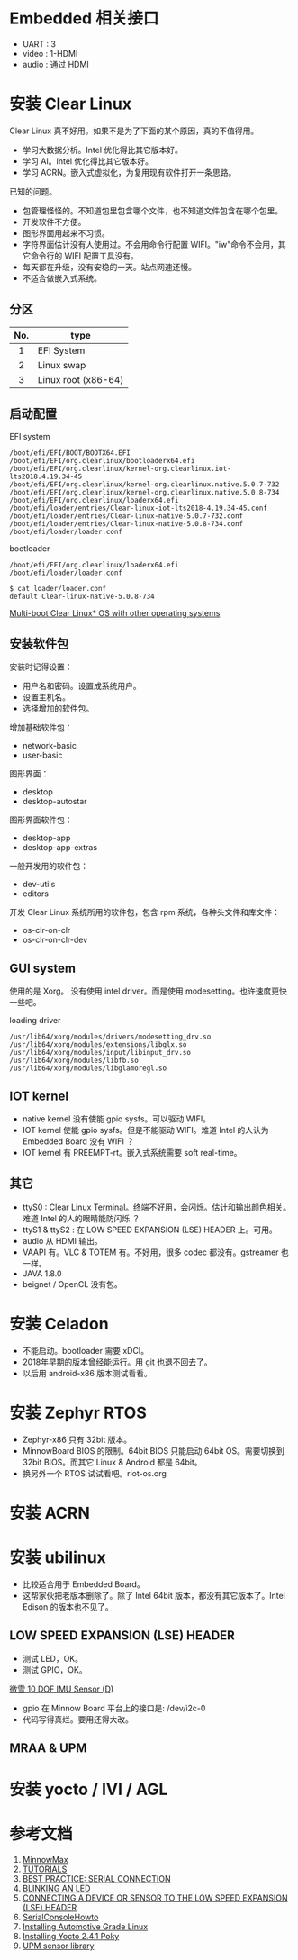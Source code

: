 # Embedded 相关接口
* UART : 3
* video : 1-HDMI
* audio : 通过 HDMI

# 安装 Clear Linux
Clear Linux 真不好用。如果不是为了下面的某个原因，真的不值得用。
* 学习大数据分析。Intel 优化得比其它版本好。
* 学习 AI。Intel 优化得比其它版本好。
* 学习 ACRN。嵌入式虚拟化，为复用现有软件打开一条思路。

已知的问题。
* 包管理怪怪的。不知道包里包含哪个文件，也不知道文件包含在哪个包里。
* 开发软件不方便。
* 图形界面用起来不习惯。
* 字符界面估计没有人使用过。不会用命令行配置 WIFI。"iw"命令不会用，其它命令行的 WIFI 配置工具没有。
* 每天都在升级，没有安稳的一天。站点网速还慢。
* 不适合做嵌入式系统。

## 分区
| No. | type                |
|:---:|---------------------|
| 1   | EFI System          |
| 2   | Linux swap          |
| 3   | Linux root (x86-64) |

## 启动配置
EFI system
```
/boot/efi/EFI/BOOT/BOOTX64.EFI
/boot/efi/EFI/org.clearlinux/bootloaderx64.efi
/boot/efi/EFI/org.clearlinux/kernel-org.clearlinux.iot-lts2018.4.19.34-45
/boot/efi/EFI/org.clearlinux/kernel-org.clearlinux.native.5.0.7-732
/boot/efi/EFI/org.clearlinux/kernel-org.clearlinux.native.5.0.8-734
/boot/efi/EFI/org.clearlinux/loaderx64.efi
/boot/efi/loader/entries/Clear-linux-iot-lts2018-4.19.34-45.conf
/boot/efi/loader/entries/Clear-linux-native-5.0.7-732.conf
/boot/efi/loader/entries/Clear-linux-native-5.0.8-734.conf
/boot/efi/loader/loader.conf
```

bootloader
```
/boot/efi/EFI/org.clearlinux/loaderx64.efi
/boot/efi/loader/loader.conf

$ cat loader/loader.conf
default Clear-linux-native-5.0.8-734
```

[Multi-boot Clear Linux* OS with other operating systems](https://clearlinux.org/documentation/clear-linux/tutorials/multi-boot)

## 安装软件包
安装时记得设置：
* 用户名和密码。设置成系统用户。
* 设置主机名。
* 选择增加的软件包。

增加基础软件包：
* network-basic
* user-basic

图形界面：
* desktop 
* desktop-autostar 

图形界面软件包：
* desktop-app 
* desktop-app-extras 

一般开发用的软件包：
* dev-utils 
* editors 

开发 Clear Linux 系统所用的软件包，包含 rpm 系统，各种头文件和库文件：
* os-clr-on-clr
* os-clr-on-clr-dev


## GUI system
使用的是 Xorg。
没有使用 intel driver。而是使用 modesetting。也许速度更快一些吧。

loading driver
```
/usr/lib64/xorg/modules/drivers/modesetting_drv.so
/usr/lib64/xorg/modules/extensions/libglx.so
/usr/lib64/xorg/modules/input/libinput_drv.so
/usr/lib64/xorg/modules/libfb.so
/usr/lib64/xorg/modules/libglamoregl.so
```

## IOT kernel
* native kernel 没有使能 gpio sysfs。可以驱动 WIFI。
* IOT kernel 使能 gpio sysfs。但是不能驱动 WIFI。难道 Intel 的人认为 Embedded Board 没有 WIFI ？
* IOT kernel 有 PREEMPT-rt。嵌入式系统需要 soft real-time。

## 其它
* ttyS0 : Clear Linux Terminal。终端不好用，会闪烁。估计和输出颜色相关。难道 Intel 的人的眼睛能防闪烁 ？
* ttyS1 & ttyS2 : 在 LOW SPEED EXPANSION (LSE) HEADER 上。可用。
* audio 从 HDMI 输出。
* VAAPI 有。VLC & TOTEM 有。不好用，很多 codec 都没有。gstreamer 也一样。
* JAVA 1.8.0
* beignet / OpenCL 没有包。

# 安装 Celadon
* 不能启动。bootloader 需要 xDCI。
* 2018年早期的版本曾经能运行。用 git 也退不回去了。
* 以后用 android-x86 版本测试看看。

# 安装 Zephyr RTOS
* Zephyr-x86 只有 32bit 版本。
* MinnowBoard BIOS 的限制。64bit BIOS 只能启动 64bit OS。需要切换到 32bit BIOS。而其它 Linux & Android 都是 64bit。
* 换另外一个 RTOS 试试看吧。riot-os.org

# 安装 ACRN

# 安装 ubilinux
* 比较适合用于 Embedded Board。
* 这帮家伙把老版本删除了。除了 Intel 64bit 版本，都没有其它版本了。Intel Edison 的版本也不见了。

## LOW SPEED EXPANSION (LSE) HEADER
* 测试 LED，OK。
* 测试 GPIO，OK。

[微雪 10 DOF IMU Sensor (D)](http://www.waveshare.net/wiki/10_DOF_IMU_Sensor_(D))
* gpio 在 Minnow Board 平台上的接口是: /dev/i2c-0
* 代码写得真烂。要用还得大改。

## MRAA & UPM

# 安装 yocto / IVI / AGL

# 参考文档
1. [MinnowMax](https://elinux.org/Minnowboard:MinnowMax)
1. [TUTORIALS](https://minnowboard.org/tutorials)
1. [BEST PRACTICE: SERIAL CONNECTION](https://minnowboard.org/tutorials/best-practice-serial-connection)
1. [BLINKING AN LED](https://minnowboard.org/tutorials/blinking-the-d2-led)
1. [CONNECTING A DEVICE OR SENSOR TO THE LOW SPEED EXPANSION (LSE) HEADER](https://minnowboard.org/tutorials/connecting-device-sensor-low-speed-expansion-lse-header)
1. [SerialConsoleHowto](https://help.ubuntu.com/community/SerialConsoleHowto)
1. [Installing Automotive Grade Linux](http://docs.automotivelinux.org/docs/en/master/getting_started/reference/getting-started/machines/intel.html)
1. [Installing Yocto 2.4.1 Poky](https://minnowboard.org/tutorials/installing-yocto-poky)
1. [UPM sensor library](http://upm.mraa.io/)
